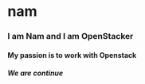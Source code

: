 # nam

### I am Nam and I am OpenStacker

#### My passion is to work with Openstack

##### We are continue
